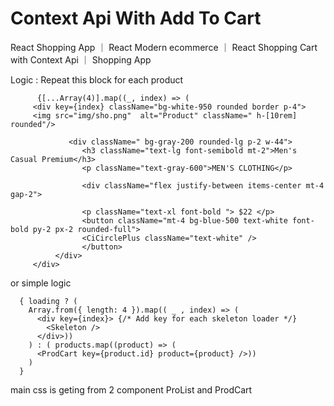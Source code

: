 # Context Api With Add To Cart 

React Shopping App ｜ React Modern ecommerce ｜ React Shopping Cart with Context Api ｜ Shopping App


   Logic : Repeat this block for each product


        
           
          {[...Array(4)].map((_, index) => (
         <div key={index} className="bg-white-950 rounded border p-4">
         <img src="img/sho.png"  alt="Product" className=" h-[10rem] rounded"/>

                 <div className=" bg-gray-200 rounded-lg p-2 w-44">
                    <h3 className="text-lg font-semibold mt-2">Men's Casual Premium</h3>
                    <p className="text-gray-600">MEN'S CLOTHING</p>

                    <div className="flex justify-between items-center mt-4 gap-2">

                    <p className="text-xl font-bold "> $22 </p>
                    <button className="mt-4 bg-blue-500 text-white font-bold py-2 px-2 rounded-full">                            
                    <CiCirclePlus className="text-white" />
                    </button>
              </div>
         </div>



or simple logic


      { loading ? (
        Array.from({ length: 4 }).map(( _ , index) => (
          <div key={index}> {/* Add key for each skeleton loader */}
            <Skeleton />
          </div>))
        ) : ( products.map((product) => (
          <ProdCart key={product.id} product={product} />))
        )
      }


    

  main css is geting from 2 component  ProList and ProdCart
  